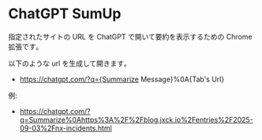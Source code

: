 # ChatGPT SumUp

指定されたサイトの URL を ChatGPT で開いて要約を表示するための Chrome 拡張です｡

以下のような url を生成して開きます｡
- https://chatgpt.com/?q={Summarize Message}%0A{Tab's Url}

例:
- https://chatgpt.com/?q=Summarize%0Ahttps%3A%2F%2Fblog.jxck.io%2Fentries%2F2025-09-03%2Fnx-incidents.html


